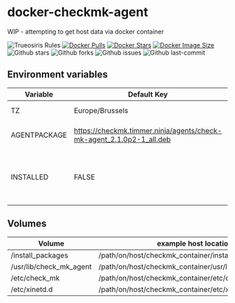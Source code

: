 # docker-checkmk-agent
WIP - attempting to get host data via docker container

![Trueosiris Rules](https://img.shields.io/badge/trueosiris-rules-f08060)
[![Docker Pulls](https://badgen.net/docker/pulls/trueosiris/checkmk-agent?icon=docker&label=pulls)](https://hub.docker.com/r/trueosiris/checkmk-agent/)
[![Docker Stars](https://badgen.net/docker/stars/trueosiris/checkmk-agent?icon=docker&label=stars)](https://hub.docker.com/r/trueosiris/checkmk-agent/)
[![Docker Image Size](https://badgen.net/docker/size/trueosiris/checkmk-agent?icon=docker&label=image%20size)](https://hub.docker.com/r/trueosiris/checkmk-agent/)
![Github stars](https://badgen.net/github/stars/trueosiris/docker-checkmk-agent?icon=github&label=stars)
![Github forks](https://badgen.net/github/forks/trueosiris/docker-checkmk-agent?icon=github&label=forks)
![Github issues](https://img.shields.io/github/issues/TrueOsiris/docker-checkmk-agent)
![Github last-commit](https://img.shields.io/github/last-commit/TrueOsiris/docker-checkmk-agent)

## Environment variables

| Variable | Default Key | Description |
| -------------------- | ---------------------------- | ------------------------------------------------------------------------------- |
| TZ | Europe/Brussels | timezone for ntpdate |
| AGENTPACKAGE | https://checkmk.timmer.ninja/agents/check-mk-agent_2.1.0p2-1_all.deb | link to baked debian/ubuntu package |
| INSTALLED | FALSE | when set to true, package reinstall/update will not be done on container start |

## Volumes

| Volume | example host location |
| ------ | --------------------- |
| /install_packages | /path/on/host/checkmk_container/install_packages |
| /usr/lib/check_mk_agent | /path/on/host/checkmk_container/usr/lib/check_mk_agent |
| /etc/check_mk | /path/on/host/checkmk_container/etc/check_mk |
| /etc/xinetd.d | /path/on/host/checkmk_container/etc/xinetd.d |

